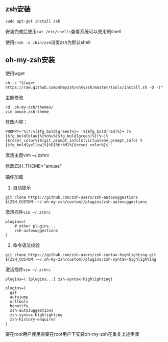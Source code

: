 ## zsh安装

`sudo apt-get install zsh`

安装完成后使用`cat /etc/shells`查看系统可以使用的shell

使用`chsh -s /bin/zsh`设置zsh为默认shell

## oh-my-zsh安装

使用wget
```
sh -c "$(wget https://raw.github.com/ohmyzsh/ohmyzsh/master/tools/install.sh -O -)"
```
主题修改
```
cd .oh-my-zsh/themes/
vim amuse.zsh-theme
```
修改内容：
```
PROMPT='%(?:%{$fg_bold[green]%}➜ :%{$fg_bold[red]%}➜ )%{$fg_bold[blue]%}%n%u%{$fg_bold[green]%}[%~]%{$reset_color%}$(git_prompt_info)$(virtualenv_prompt_info) %{$fg_bold[yellow]%}%D{%H:%M}%{$reset_color%}$ '
```

激活主题vim ~/.zshrc

修改ZSH_THEME="amuse"



插件加载

1. 自动提示

```
git clone https://github.com/zsh-users/zsh-autosuggestions ${ZSH_CUSTOM:-~/.oh-my-zsh/custom}/plugins/zsh-autosuggestions
```

激活插件`vim ~/.zshrc`
```
plugins=( 
    # other plugins...
    zsh-autosuggestions
)
```

2. 命令语法校验
```
git clone https://github.com/zsh-users/zsh-syntax-highlighting.git ${ZSH_CUSTOM:-~/.oh-my-zsh/custom}/plugins/zsh-syntax-highlighting
```
激活插件`vim ~/.zshrc`

```
plugins=( [plugins...] zsh-syntax-highlighting)

```


```
plugins=(
  git
  autojump
  urltools
  bgnotify
  zsh-autosuggestions
  zsh-syntax-highlighting
  zsh-history-enquirer
)
```

要在root用户使用需要在root用户下安装oh-my-zsh在重复上述步骤